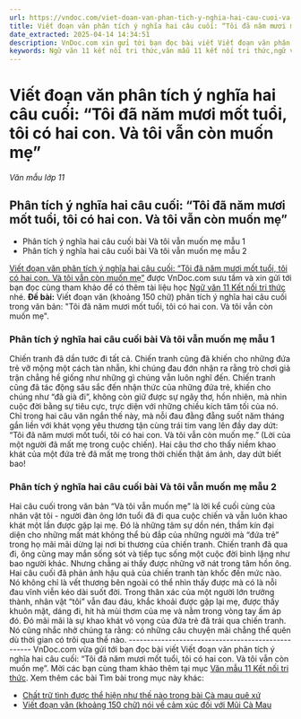 ```yaml
---
url: https://vndoc.com/viet-doan-van-phan-tich-y-nghia-hai-cau-cuoi-va-toi-van-muon-me-314231
title: Viết đoạn văn phân tích ý nghĩa hai câu cuối: “Tôi đã năm mươi mốt tuổi, tôi có hai con. Và tôi vẫn còn muốn mẹ” - Văn mẫu lớp 11 - VnDoc.com
date_extracted: 2025-04-14 14:34:51
description: VnDoc.com xin gửi tới bạn đọc bài viết Viết đoạn văn phân tích ý nghĩa hai câu cuối: “Tôi đã năm mươi mốt tuổi, tôi có hai con. Và tôi vẫn còn muốn mẹ”. Mời các bạn cùng tham khảo chi tiết.
keywords: Ngữ văn 11 kết nối tri thức,văn mẫu 11 kết nối tri thức,ngữ văn lớp 11,văn mẫu lớp 11,văn 11 kết nối tri thức,văn 11,ngữ văn 11,văn mẫu 11,văn mẫu lớp 11 kết nối tri thức,Viết đoạn văn phân tích ý nghĩa hai câu cuối và tôi vẫn muốn mẹ,Phân tích ý nghĩa hai câu cuối Tôi đã năm mươi mốt tuổi tôi có hai con Và tôi vẫn còn muốn mẹ,Phân tích ý nghĩa hai câu cuối bài Và tôi vẫn muốn mẹ,đoạn văn phân tích ý nghĩa hai câu cuối và tôi vẫn muốn mẹ
---
```


# Viết đoạn văn phân tích ý nghĩa hai câu cuối: “Tôi đã năm mươi mốt tuổi, tôi có hai con. Và tôi vẫn còn muốn mẹ”
 _Văn mẫu lớp 11_
## Phân tích ý nghĩa hai câu cuối: “Tôi đã năm mươi mốt tuổi, tôi có hai con. Và tôi vẫn còn muốn mẹ”
  * Phân tích ý nghĩa hai câu cuối bài Và tôi vẫn muốn mẹ mẫu 1
  * Phân tích ý nghĩa hai câu cuối bài Và tôi vẫn muốn mẹ mẫu 2

[Viết đoạn văn phân tích ý nghĩa hai câu cuối: “Tôi đã năm mươi mốt tuổi, tôi có hai con. Và tôi vẫn còn muốn mẹ”](<https://vndoc.com/viet-doan-van-phan-tich-y-nghia-hai-cau-cuoi-va-toi-van-muon-me-314231>) được VnDoc.com sưu tầm và xin gửi tới bạn đọc cùng tham khảo để có thêm tài liệu học [Ngữ văn 11 Kết nối tri thức](<https://vndoc.com/ngu-van-11-ket-noi-tri-thuc>) nhé.
**Đề bài:** Viết đoạn văn \(khoảng 150 chữ\) phân tích ý nghĩa hai câu cuối trong văn bản: "Tôi đã năm mươi mốt tuổi, tôi có hai con. Và tôi vẫn còn muốn mẹ".
### Phân tích ý nghĩa hai câu cuối bài Và tôi vẫn muốn mẹ mẫu 1
Chiến tranh đã dần tước đi tất cả. Chiến tranh cũng đã khiến cho những đứa trẻ vỡ mộng một cách tàn nhẫn, khi chúng đau đớn nhận ra rằng trò chơi giả trận chẳng hề giống như những gì chúng vẫn luôn nghĩ đến. Chiến tranh cũng đã tác động sâu sắc đến nhận thức của những đứa trẻ, khiến cho chúng như “đã già đi”, không còn giữ được sự ngây thơ, hồn nhiên, mà nhìn cuộc đời bằng sự tiêu cực, trực diện với những chiều kích tăm tối của nó. Chỉ trong hai câu văn ngắn thế này, mà nỗi đau đằng đẵng suốt năm tháng gắn liền với khát vọng yêu thương tận cùng trái tim vang lên đầy day dứt: “Tôi đã năm mươi mốt tuổi, tôi có hai con. Và tôi vẫn còn muốn mẹ.” \(Lời của một người đã mất mẹ trong cuộc chiến\). Hai câu thơ cho thấy niềm khao khát của một đứa trẻ đã mất mẹ trong thời chiến thật ám ảnh, day dứt biết bao\!
### Phân tích ý nghĩa hai câu cuối bài Và tôi vẫn muốn mẹ mẫu 2
Hai câu cuối trong văn bản “Và tôi vẫn muốn mẹ” là lời kể cuối cùng của nhân vật tôi - người đàn ông lớn tuổi đã đi qua cuộc chiến và vẫn luôn khao khát một lần được gặp lại mẹ. Đó là những tâm sự dồn nén, thầm kín đại diện cho những mất mát không thể bù đắp của những người mà “đứa trẻ” trong họ mãi mãi dừng lại nơi bi thương của chiến tranh. Chiến tranh đã qua đi, ông cũng may mắn sống sót và tiếp tục sống một cuộc đời bình lặng như bao người khác. Nhưng chẳng ai thấy được những vỡ nát trong tâm hồn ông. Hai câu cuối đã phản ảnh hậu quả của chiến tranh tàn khốc đến mức nào. Nó không chỉ là vết thương bên ngoài có thể nhìn thấy được mà có là nỗi đau vĩnh viễn kéo dài suốt đời. Trong thân xác của một người lớn trưởng thành, nhân vật “tôi” vẫn đau đáu, khắc khoải được gặp lại mẹ, được thấy khuôn mặt, dáng đi, hít hà mùi thơm của mẹ và nằm trong vòng tay ấm áp đó. Đó mãi mãi là sự khao khát vô vọng của đứa trẻ đã trải qua chiến tranh. Nó cũng nhắc nhở chúng ta rằng: có những câu chuyện mãi chẳng thể quên dù thời gian có trôi qua thế nào.
\---------------------------------------------------
VnDoc.com vừa gửi tới bạn đọc bài viết Viết đoạn văn phân tích ý nghĩa hai câu cuối: “Tôi đã năm mươi mốt tuổi, tôi có hai con. Và tôi vẫn còn muốn mẹ”. Mời các bạn cùng tham khảo thêm tại mục [Văn mẫu 11 Kết nối tri thức](<https://vndoc.com/van-mau-lop11>).
Xem thêm các bài Tìm bài trong mục này khác:
  * [Chất trữ tình được thể hiện như thế nào trong bài Cà mau quê xứ](</chat-tru-tinh-duoc-the-hien-nhu-the-nao-trong-bai-ca-mau-que-xu-314233>)
  * [Viết đoạn văn \(khoảng 150 chữ\) nói về cảm xúc đối với Mũi Cà Mau](</viet-doan-van-noi-ve-cam-xuc-doi-voi-mui-ca-mau-314235>)

